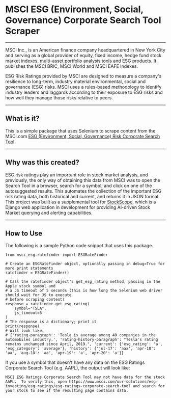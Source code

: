 # MSCI ESG (Environment, Social, Governance) Corporate Search Tool Scraper
---
MSCI Inc., is an American finance company headquartered in New York City and serving as a global provider of equity, fixed income, hedge fund stock market indexes, multi-asset portfolio analysis tools and ESG products. It publishes the MSCI BRIC, MSCI World and MSCI EAFE Indexes. 

ESG Risk Ratings provided by MSCI are designed to measure a company's resilience to long-term, industry material environmental, social and governance (ESG) risks. MSCI uses a rules-based methodology to identify industry leaders and laggards according to their exposure to ESG risks and how well they manage those risks relative to peers.

---
## What is it?
This is a simple package that uses Selenium to scrape content from the MSCI.com [ESG (Environment, Social, Governance) Risk Corporate Search Tool](https://www.msci.com/our-solutions/esg-investing/esg-ratings/esg-ratings-corporate-search-tool/issuer/tesla-inc/IID000000002594878). 

---
## Why was this created?
ESG risk ratings play an important role in stock market analysis, and previously, the only way of obtaining this data from MSCI was to open the Search Tool in a browser, search for a symbol, and click on one of the autosuggested results. This automates the collection of the important ESG risk rating data, both historical and current, and returns it in JSON format. 
This project was built as a supplemental tool for [StockScope](https://github.com/austinjhunt/stockscope), which is a Django web application in development for providing AI-driven Stock Market querying and alerting capabilities. 

--- 
## How to Use
The following is a sample Python code snippet that uses this package.
```
from msci_esg.ratefinder import ESGRateFinder

# Create an ESGRateFinder object, optionally passing in debug=True for more print statements
ratefinder = ESGRateFinder()

# Call the ratefinder object's get_esg_rating method, passing in the Apple stock symbol and 
# a JS timeout of 5 seconds (this is how long the Selenium web driver should wait for JS to execute 
# before scraping content)
response = ratefinder.get_esg_rating(
    symbol="TSLA",
    js_timeout=5
)
# The response is a dictionary; print it
print(response)
# Will look like: 
# {'rating-paragraph': 'Tesla is average among 40 companies in the automobiles industry.', 'rating-history-paragraph': "Tesla's rating remains unchanged since April, 2019.", 'current': {'esg_rating': 'a', 'esg_category': 'average'}, 'history': {'jul-17': 'aaa', 'apr-18': 'aa', 'aug-18': 'aa', 'apr-19': 'a', 'apr-20': 'a'}}
```
If you use a symbol that doesn't have any data on the ESG Ratings Corporate Search Tool (e.g. AAPL), the output will look like: 
```
MSCI ESG Ratings Corporate Search Tool may not have data for the stock AAPL.  To verify this, open https://www.msci.com/our-solutions/esg-investing/esg-ratings/esg-ratings-corporate-search-tool and search for your stock to see if the resulting page contains data.
```